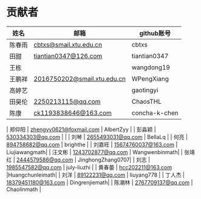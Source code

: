 # 贡献者

| 姓名   | 邮箱                        | github账号    |
| ------ | --------------------------- | ------------- |
| 陈春雨 | cbtxs@smail.xtu.edu.cn      | cbtxs         |
| 田甜   | tiantian0347@126.com        | tiantian0347  |
| 王栋   |                             | wangdong19    |
| 王鹏祥 | 2016750202@smail.xtu.edu.cn | WPengXiang    |
| 高婷艺 |                             | gaotingyi     |
| 田昊伦 | 2250213115@qq.com           |  ChaosTHL     |
| 陈康   | ck1193838646@163.com        | concha-k-chen |

| 郑仰阳 | zhengyy0621@foxmail.com     | AlbertZyy     |
| 彭淼颖 | 530334303@qq.com            |               |
| 刘琴   | 2655493031@qq.com           | BellaLq       |
| 何亮   | 894758682@qq.com            | brighthe      |
| 刘嘉旺 | 15674760037@163.com         | Liujiawangmath|
| 汪文彬 | 1243702877@qq.com           | Wangwenbinmath|
| 张靖红 | 2444579586@qq.com           | JinghongZhang0707|
| 刘志   | 1985547582@qq.com           | july-liuzhi   |
| 黄春蕾 | hcc202211@163.com           |Huangchunleimath|
| 刘洋   | 89122231@qq.com             | liuyang778    |
| 丁人杰 | 18379451180@163.com         | Dingrenjiemath|
| 陈潮林 | 2767709137@qq.com           | Chaolinmath   |

